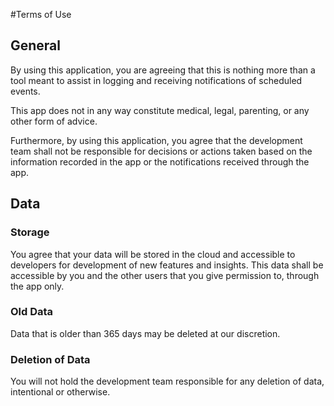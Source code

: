 #Terms of Use

## General
By using this application, you are agreeing that this is nothing more than 
a tool meant to assist in logging and receiving notifications 
of scheduled events. 

This app does not in any way constitute medical, legal, parenting, or any other
form of advice.

Furthermore, by using this application, you agree that the development team
shall not be responsible for decisions or actions taken based on the information
recorded in the app or the notifications received through the app.

## Data
### Storage
You agree that your data will be stored in the cloud and accessible to developers
for development of new features and insights. 
This data shall be accessible by you and the other users that you give permission to, through the app only.

### Old Data
Data that is older than 365 days may be deleted at our discretion.

### Deletion of Data
You will not hold the development team responsible for any deletion of data, intentional or otherwise.


